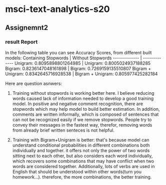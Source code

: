 # msci-text-analytics-s20
## Assignemnt2
### result Report
In the following table you can see Accuracy Scores, from different built models:
Containing Stopwords  | Without Stopwords
------------- | -------------
Unigram: 0.8095898801264985  | Unigram: 0.8005024937188285 
Bigram: 0.8236147048161898  | Bigram: 0.7269159135510807
Bigram + Unigram: 0.8342645716928538  | Bigram + Unigram: 0.805977425282184

Here are question asnwers:

1. Training without stopwords is working better here. 
I believe reducing words caused lack of information needed to develop a good training model.
In positive and negative comment recognition, there are stopwords which may help model to build better estimation.
In addition, comments are written informally, which is composed of sentences that can not be recognized easily if we remove stopwords.
People try to convey their messages in the fastest way, therefor, removing words from already brief written senteces is not helpful.

2. Training with Bigram+Unigram is better: that's because model can understand conditional probabilities in different combinations both individually and together. 
it offers not only the power of two words sitting next to each other, but also considers each word individually, which recovers some combinations that may have conflict when two words are considered together. Additionally, lots of verbs are used in English that should be understood within other words(turn you homework...). therefore, the more combinations, the better training.
